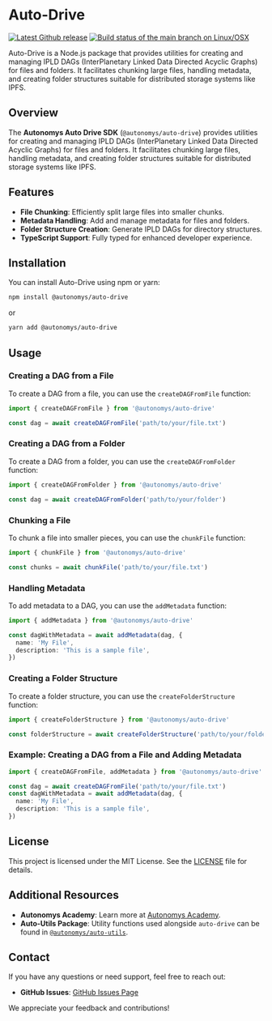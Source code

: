 # Auto-Drive

[![Latest Github release](https://img.shields.io/github/v/tag/autonomys/auto-sdk.svg)](https://github.com/autonomys/auto-sdk/tags)
[![Build status of the main branch on Linux/OSX](https://img.shields.io/github/actions/workflow/status/autonomys/auto-sdk/build.yaml?branch=main&label=Linux%2FOSX%20build)](https://github.com/autonomys/auto-sdk/actions/workflows/build.yaml)

Auto-Drive is a Node.js package that provides utilities for creating and managing IPLD DAGs (InterPlanetary Linked Data Directed Acyclic Graphs) for files and folders. It facilitates chunking large files, handling metadata, and creating folder structures suitable for distributed storage systems like IPFS.

## Overview

The **Autonomys Auto Drive SDK** (`@autonomys/auto-drive`) provides utilities for creating and managing IPLD DAGs (InterPlanetary Linked Data Directed Acyclic Graphs) for files and folders. It facilitates chunking large files, handling metadata, and creating folder structures suitable for distributed storage systems like IPFS.

## Features

- **File Chunking**: Efficiently split large files into smaller chunks.
- **Metadata Handling**: Add and manage metadata for files and folders.
- **Folder Structure Creation**: Generate IPLD DAGs for directory structures.
- **TypeScript Support**: Fully typed for enhanced developer experience.

## Installation

You can install Auto-Drive using npm or yarn:

```bash
npm install @autonomys/auto-drive
```

or

```bash
yarn add @autonomys/auto-drive
```

## Usage

### Creating a DAG from a File

To create a DAG from a file, you can use the `createDAGFromFile` function:

```typescript
import { createDAGFromFile } from '@autonomys/auto-drive'

const dag = await createDAGFromFile('path/to/your/file.txt')
```

### Creating a DAG from a Folder

To create a DAG from a folder, you can use the `createDAGFromFolder` function:

```typescript
import { createDAGFromFolder } from '@autonomys/auto-drive'

const dag = await createDAGFromFolder('path/to/your/folder')
```

### Chunking a File

To chunk a file into smaller pieces, you can use the `chunkFile` function:

```typescript
import { chunkFile } from '@autonomys/auto-drive'

const chunks = await chunkFile('path/to/your/file.txt')
```

### Handling Metadata

To add metadata to a DAG, you can use the `addMetadata` function:

```typescript
import { addMetadata } from '@autonomys/auto-drive'

const dagWithMetadata = await addMetadata(dag, {
  name: 'My File',
  description: 'This is a sample file',
})
```

### Creating a Folder Structure

To create a folder structure, you can use the `createFolderStructure` function:

```typescript
import { createFolderStructure } from '@autonomys/auto-drive'

const folderStructure = await createFolderStructure('path/to/your/folder')
```

### Example: Creating a DAG from a File and Adding Metadata

```typescript
import { createDAGFromFile, addMetadata } from '@autonomys/auto-drive'

const dag = await createDAGFromFile('path/to/your/file.txt')
const dagWithMetadata = await addMetadata(dag, {
  name: 'My File',
  description: 'This is a sample file',
})
```

## License

This project is licensed under the MIT License. See the [LICENSE](LICENSE) file for details.

## Additional Resources

- **Autonomys Academy**: Learn more at [Autonomys Academy](https://academy.autonomys.xyz).
- **Auto-Utils Package**: Utility functions used alongside `auto-drive` can be found in [`@autonomys/auto-utils`](../Auto-Utils/README.md).

## Contact

If you have any questions or need support, feel free to reach out:

- **GitHub Issues**: [GitHub Issues Page](https://github.com/autonomys/auto-sdk/issues)

We appreciate your feedback and contributions!
